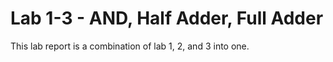 # Lab 1-3 - AND, Half Adder, Full Adder

This lab report is a combination of lab 1, 2, and 3 into one.
